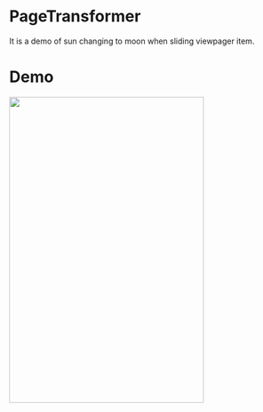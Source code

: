 # PageTransformer
It is a demo of sun changing to moon when sliding viewpager item. 

# Demo
<img src="https://github.com/abhishektiwarijr/PageTransformer/blob/master/pageTransformer.gif" width="350" height="550"><br><br>
